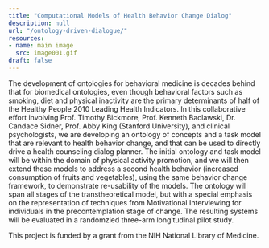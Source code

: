 ```yaml
---
title: "Computational Models of Health Behavior Change Dialog"
description: null
url: "/ontology-driven-dialogue/"
resources:
- name: main image
  src: image001.gif
draft: false
---
```


The development of ontologies for behavioral medicine is decades behind that for biomedical ontologies, even though behavioral factors such as smoking, diet and physical inactivity are the primary determinants of half of the Healthy People 2010 Leading Health Indicators. In this collaborative effort involving Prof. Timothy Bickmore, Prof. Kenneth Baclawski, Dr. Candace Sidner, Prof. Abby King (Stanford University), and clinical psychologists, we are developing an ontology of concepts and a task model that are relevant to health behavior change, and that can be used to directly drive a health counseling dialog planner. The initial ontology and task model will be within the domain of physical activity promotion, and we will then extend these models to address a second health behavior (increased consumption of fruits and vegetables), using the same behavior change framework, to demonstrate re-usability of the models. The ontology will span all stages of the transtheoretical model, but with a special emphasis on the representation of techniques from Motivational Interviewing for individuals in the precontemplation stage of change. The resulting systems will be evaluated in a randomzied three-arm longitudinal pilot study.

This project is funded by a grant from the NIH National Library of Medicine.

